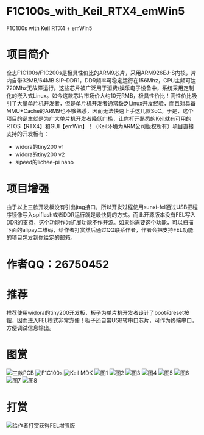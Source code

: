 # F1C100s_with_Keil_RTX4_emWin5
F1C100s with Keil RTX4 + emWin5

# 项目简介
全志F1C100s/F1C200s是极具性价比的ARM9芯片，采用ARM926EJ-S内核，片内自带32MB/64MB SIP-DDR1，DDR频率可稳定运行在156Mhz，CPU主频可达720Mhz无故障运行。这些芯片被广泛用于消费/娱乐电子设备中，系统采用定制化的嵌入式Linux。如今这款芯片市场价大约10元RMB，极具性价比！高性价比吸引了大量单片机开发者，但是单片机开发者通常缺乏Linux开发经验，而且对具备MMU+Cache的ARM9也不够熟悉，因而无法快速上手这几款SoC。于是，这个项目的诞生就是为广大单片机开发者降低门槛，让你打开熟悉的Keil就有可用的RTOS【RTX4】和GUI【emWin】！（Keil环境为ARM公司版权所有）项目直接支持的开发板有：

* widora的tiny200 v1
* widora的tiny200 v2
* sipeed的lichee-pi nano

# 项目增强
由于以上三款开发板没有引出jtag接口，所以开发过程使用sunxi-fel通过USB把程序镜像写入spiflash或者DDR运行就是最快捷的方式。而此开源版本没有FEL写入DDR的支持，这个功能作为扩展功能不作开源。如果你需要这个功能，可以扫描下面的alipay二维码，给作者打赏然后通过QQ联系作者，作者会把支持FEL功能的项目包发到你给定的邮箱。

# 作者QQ：26750452

# 推荐
推荐使用widora的tiny200开发板，板子为单片机开发者设计了boot和reset按钮，因而进入FEL模式非常方便！板子还自带USB转串口芯片，可作为终端串口，方便调试信息输出。

# 图赏
![三款PCB](doc/img/index.jpg)
![F1C100s](doc/img/1.jpg)
![Keil MDK](doc/img/2.jpg)
![图1](doc/img/a.jpg)
![图2](doc/img/b.jpg)
![图3](doc/img/c.jpg)
![图4](doc/img/d.jpg)
![图5](doc/img/e.jpg)
![图6](doc/img/f.jpg)
![图7](doc/img/g.jpg)
![图8](doc/img/h.jpg)

# 打赏
![给作者打赏获得FEL增强版](doc/img/alipay.jpg)

